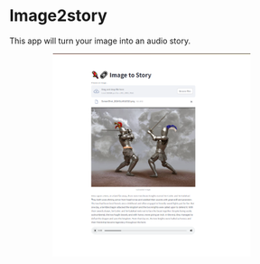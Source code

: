 # Image2story
This app will turn your image into an audio story. 
<p align="center">
  <img src="demo.png" width="350" title="Demo of the app"> </p>




